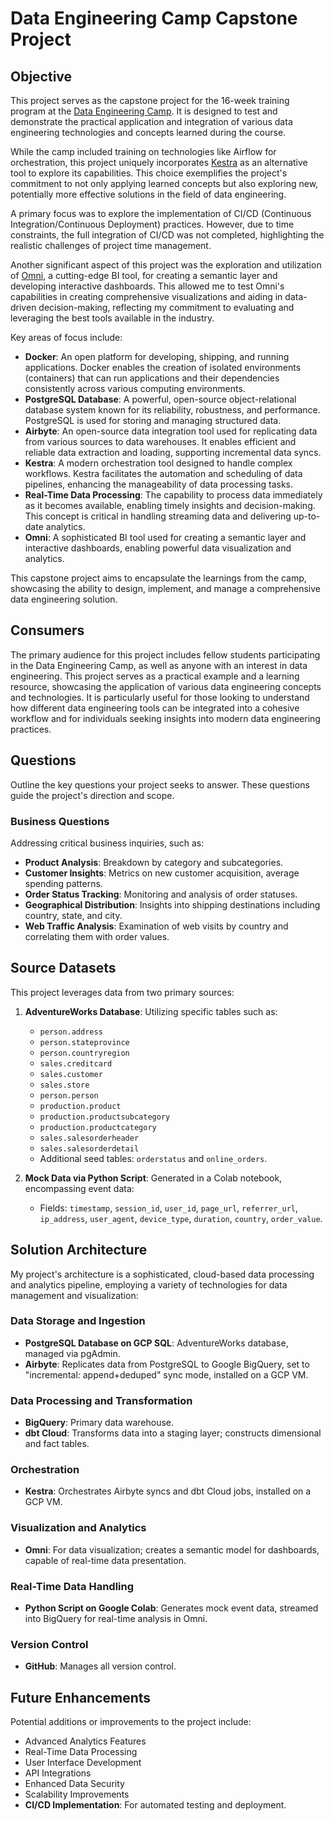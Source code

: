 # Data Engineering Camp Capstone Project

## Objective
This project serves as the capstone project for the 16-week training program at the [Data Engineering Camp](https://dataengineercamp.com/). It is designed to test and demonstrate the practical application and integration of various data engineering technologies and concepts learned during the course. 

While the camp included training on technologies like Airflow for orchestration, this project uniquely incorporates [Kestra](https://kestra.io/) as an alternative tool to explore its capabilities. This choice exemplifies the project's commitment to not only applying learned concepts but also exploring new, potentially more effective solutions in the field of data engineering. 

A primary focus was to explore the implementation of CI/CD (Continuous Integration/Continuous Deployment) practices. However, due to time constraints, the full integration of CI/CD was not completed, highlighting the realistic challenges of project time management.

Another significant aspect of this project was the exploration and utilization of [Omni](https://omni.co/), a cutting-edge BI tool, for creating a semantic layer and developing interactive dashboards. This allowed me to test Omni's capabilities in creating comprehensive visualizations and aiding in data-driven decision-making, reflecting my commitment to evaluating and leveraging the best tools available in the industry.

Key areas of focus include:

- **Docker**: An open platform for developing, shipping, and running applications. Docker enables the creation of isolated environments (containers) that can run applications and their dependencies consistently across various computing environments.
- **PostgreSQL Database**: A powerful, open-source object-relational database system known for its reliability, robustness, and performance. PostgreSQL is used for storing and managing structured data.
- **Airbyte**: An open-source data integration tool used for replicating data from various sources to data warehouses. It enables efficient and reliable data extraction and loading, supporting incremental data syncs.
- **Kestra**: A modern orchestration tool designed to handle complex workflows. Kestra facilitates the automation and scheduling of data pipelines, enhancing the manageability of data processing tasks.
- **Real-Time Data Processing**: The capability to process data immediately as it becomes available, enabling timely insights and decision-making. This concept is critical in handling streaming data and delivering up-to-date analytics.
- **Omni**: A sophisticated BI tool used for creating a semantic layer and interactive dashboards, enabling powerful data visualization and analytics.

This capstone project aims to encapsulate the learnings from the camp, showcasing the ability to design, implement, and manage a comprehensive data engineering solution.

## Consumers
The primary audience for this project includes fellow students participating in the Data Engineering Camp, as well as anyone with an interest in data engineering. This project serves as a practical example and a learning resource, showcasing the application of various data engineering concepts and technologies. It is particularly useful for those looking to understand how different data engineering tools can be integrated into a cohesive workflow and for individuals seeking insights into modern data engineering practices.

## Questions
Outline the key questions your project seeks to answer. These questions guide the project's direction and scope.

### Business Questions
Addressing critical business inquiries, such as:
- **Product Analysis**: Breakdown by category and subcategories.
- **Customer Insights**: Metrics on new customer acquisition, average spending patterns.
- **Order Status Tracking**: Monitoring and analysis of order statuses.
- **Geographical Distribution**: Insights into shipping destinations including country, state, and city.
- **Web Traffic Analysis**: Examination of web visits by country and correlating them with order values.

## Source Datasets
This project leverages data from two primary sources:

1. **AdventureWorks Database**: Utilizing specific tables such as:
   - `person.address`
   - `person.stateprovince`
   - `person.countryregion`
   - `sales.creditcard`
   - `sales.customer`
   - `sales.store`
   - `person.person`
   - `production.product`
   - `production.productsubcategory`
   - `production.productcategory`
   - `sales.salesorderheader`
   - `sales.salesorderdetail`
   - Additional seed tables: `orderstatus` and `online_orders`.

2. **Mock Data via Python Script**: Generated in a Colab notebook, encompassing event data:
   - Fields: `timestamp`, `session_id`, `user_id`, `page_url`, `referrer_url`, `ip_address`, `user_agent`, `device_type`, `duration`, `country`, `order_value`.

## Solution Architecture
My project's architecture is a sophisticated, cloud-based data processing and analytics pipeline, employing a variety of technologies for data management and visualization:

### Data Storage and Ingestion
- **PostgreSQL Database on GCP SQL**: AdventureWorks database, managed via pgAdmin.
- **Airbyte**: Replicates data from PostgreSQL to Google BigQuery, set to "incremental: append+deduped" sync mode, installed on a GCP VM.

### Data Processing and Transformation
- **BigQuery**: Primary data warehouse.
- **dbt Cloud**: Transforms data into a staging layer; constructs dimensional and fact tables.

### Orchestration
- **Kestra**: Orchestrates Airbyte syncs and dbt Cloud jobs, installed on a GCP VM.

### Visualization and Analytics
- **Omni**: For data visualization; creates a semantic model for dashboards, capable of real-time data presentation.

### Real-Time Data Handling
- **Python Script on Google Colab**: Generates mock event data, streamed into BigQuery for real-time analysis in Omni.

### Version Control
- **GitHub**: Manages all version control.

## Future Enhancements
Potential additions or improvements to the project include:
- Advanced Analytics Features
- Real-Time Data Processing
- User Interface Development
- API Integrations
- Enhanced Data Security
- Scalability Improvements
- **CI/CD Implementation**: For automated testing and deployment.

